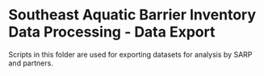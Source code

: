 # Southeast Aquatic Barrier Inventory Data Processing - Data Export

Scripts in this folder are used for exporting datasets for analysis by SARP and partners.
